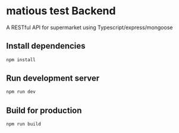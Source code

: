 # matious test Backend

A RESTful API for supermarket using Typescript/express/mongoose


## Install dependencies

```javascript
npm install
```

## Run development server

```javascript
npm run dev
```


## Build for production

```javascript
npm run build
```